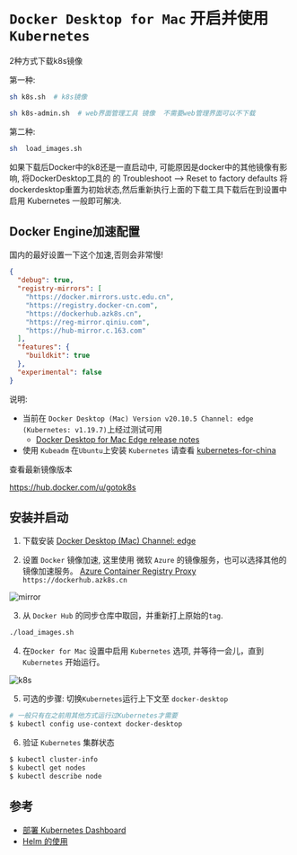 # `Docker Desktop for Mac` 开启并使用 `Kubernetes`



2种方式下载k8s镜像

第一种:  

~~~sh
sh k8s.sh  # k8s镜像

sh k8s-admin.sh  # web界面管理工具 镜像  不需要web管理界面可以不下载
~~~



第二种:

~~~sh
sh  load_images.sh
~~~



如果下载后Docker中的k8还是一直启动中, 可能原因是docker中的其他镜像有影响, 将DockerDesktop工具的 的 Troubleshoot --> Reset to factory defaults 将dockerdesktop重置为初始状态,然后重新执行上面的下载工具下载后在到设置中启用 Kubernetes 一般即可解决.





## Docker Engine加速配置

国内的最好设置一下这个加速,否则会非常慢!

~~~json
{
  "debug": true,
  "registry-mirrors": [
    "https://docker.mirrors.ustc.edu.cn",
    "https://registry.docker-cn.com",
    "https://dockerhub.azk8s.cn",
    "https://reg-mirror.qiniu.com",
    "https://hub-mirror.c.163.com"
  ],
  "features": {
    "buildkit": true
  },
  "experimental": false
}
~~~







说明:

- 当前在 `Docker Desktop (Mac) Version v20.10.5 Channel: edge (Kubernetes: v1.19.7)`上经过测试可用
  - [Docker Desktop for Mac Edge release notes](https://docs.docker.com/docker-for-mac/edge-release-notes/)
- 使用 `Kubeadm` 在`Ubuntu`上安装 `Kubernetes` 请查看 [kubernetes-for-china](https://github.com/maguowei/kubernetes-for-china)



查看最新镜像版本

https://hub.docker.com/u/gotok8s



## 安装并启动

1. 下载安装 [Docker Desktop (Mac) Channel: edge](https://download.docker.com/mac/edge/Docker.dmg)

2. 设置 `Docker` 镜像加速, 这里使用 微软 `Azure` 的镜像服务，也可以选择其他的镜像加速服务。 [Azure Container Registry Proxy](https://github.com/Azure/container-service-for-azure-china/blob/master/aks/README.md#22-container-registry-proxy) ```https://dockerhub.azk8s.cn```

![mirror](./image/mirror.png)

3. 从 `Docker Hub` 的同步仓库中取回，并重新打上原始的`tag`.

```bash
./load_images.sh
```

4. 在`Docker for Mac` 设置中启用 `Kubernetes` 选项, 并等待一会儿，直到 `Kubernetes` 开始运行。

![k8s](./image/k8s.png)

5. 可选的步骤: 切换`Kubernetes`运行上下文至 `docker-desktop`

```bash
# 一般只有在之前用其他方式运行过Kubernetes才需要
$ kubectl config use-context docker-desktop
```

6. 验证 `Kubernetes` 集群状态

```bash
$ kubectl cluster-info
$ kubectl get nodes
$ kubectl describe node
```

## 参考

- [部署 Kubernetes Dashboard](https://github.com/maguowei/k8s-cookbook#%E9%83%A8%E7%BD%B2-kubernetes-dashboard)
- [Helm 的使用](https://github.com/maguowei/k8s-cookbook#helm)

